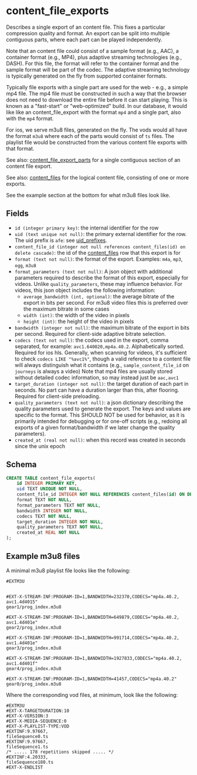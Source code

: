 # content_file_exports

Describes a single export of an content file. This fixes a particular compression
quality and format. An export can be split into multiple contiguous parts, where
each part can be played independently.

Note that an content file could consist of a sample format (e.g., AAC), a
container format (e.g., MP4), plus adaptive streaming technologies (e.g.,
DASH). For this file, the format will refer to the container format and the
sample format will be part of the codec. The adaptive streaming
technology is typically generated on the fly from supported container formats.

Typically file exports with a single part are used for the web - e.g., a simple
mp4 file. The mp4 file must be constructed in such a way that the browser does
not need to download the entire file before it can start playing. This is known
as a "fast-start" or "web-optimized" build. In our database, it would like like
an content_file_export with the format `mp4` and a single part, also with the
`mp4` format.

For ios, we serve m3u8 files, generated on the fly. The vods would all have
the format `m3u8` where each of the parts would consist of `ts` files. The playlist
file would be constructed from the various content file exports with that format.

See also: [content_file_export_parts](content_file_export_parts.md) for a single
contiguous section of an content file export.

See also: [content_files](content_files.md) for the logical content file, consisting
of one or more exports.

See the example section at the bottom for what m3u8 files look like.

## Fields

- `id (integer primary key)`: the internal identifier for the row
- `uid (text unique not null)`: the primary external identifier for the row. The
  uid prefix is `afe`: see [uid_prefixes](../uid_prefixes.md).
- `content_file_id (integer not null references content_files(id) on delete cascade)`:
  the id of the [content_files](content_files.md)
  row that this export is for
- `format (text not null)`: the format of the export. Examples: `m4a`, `mp3`, `ogg`, `m3u8`
- `format_parameters (text not null)`: A json object with additional parameters required to
  describe the format of this export, especially for videos. Unlike `quality_parameters`, these
  may influence behavior. For videos, this json object includes the following information:
  - `average_bandwidth (int, optional)`: the average bitrate of the export in bits per second.
    For m3u8 video files this is preferred over the maximum bitrate in some cases
  - `width (int)`: the width of the video in pixels
  - `height (int)`: the height of the video in pixels
- `bandwidth (integer not null)`: the maximum bitrate of the export in bits per second.
  Required for client-side adaptive bitrate selection.
- `codecs (text not null)`: the codecs used in the export, comma separated, for
  example: `avc1.640020,mp4a.40.2`. Alphabetically sorted. Required for ios hls. Generally,
  when scanning for videos, it's sufficient to check `codecs LIKE "%avc1%"`, though a
  valid reference to a content file will always distinguish what it contains (e.g.,
  `sample_content_file_id` on `journeys` is always a video) Note that mp4 files
  are usually stored without detailed codec information, so may instead just be
  `aac,avc1`
- `target_duration (integer not null)`: the target duration of each part in seconds.
  No part can have a duration larger than this, after flooring. Required for client-side
  preloading.
- `quality_parameters (text not null)`: a json dictionary describing the quality
  parameters used to generate the export. The keys and values are specific to the
  format. This SHOULD NOT be used for behavior, as it is primarily intended for
  debugging or for one-off scripts (e.g., redoing all exports of a given format/bandwidth
  if we later change the quality parameters).
- `created_at (real not null)`: when this record was created in seconds since the unix epoch

## Schema

```sql
CREATE TABLE content_file_exports(
    id INTEGER PRIMARY KEY,
    uid TEXT UNIQUE NOT NULL,
    content_file_id INTEGER NOT NULL REFERENCES content_files(id) ON DELETE CASCADE,
    format TEXT NOT NULL,
    format_parameters TEXT NOT NULL,
    bandwidth INTEGER NOT NULL,
    codecs TEXT NOT NULL,
    target_duration INTEGER NOT NULL,
    quality_parameters TEXT NOT NULL,
    created_at REAL NOT NULL
);
```

## Example m3u8 files

A minimal m3u8 playlist file looks like the following:

```m3u8
#EXTM3U


#EXT-X-STREAM-INF:PROGRAM-ID=1,BANDWIDTH=232370,CODECS="mp4a.40.2, avc1.4d4015"
gear1/prog_index.m3u8

#EXT-X-STREAM-INF:PROGRAM-ID=1,BANDWIDTH=649879,CODECS="mp4a.40.2, avc1.4d401e"
gear2/prog_index.m3u8

#EXT-X-STREAM-INF:PROGRAM-ID=1,BANDWIDTH=991714,CODECS="mp4a.40.2, avc1.4d401e"
gear3/prog_index.m3u8

#EXT-X-STREAM-INF:PROGRAM-ID=1,BANDWIDTH=1927833,CODECS="mp4a.40.2, avc1.4d401f"
gear4/prog_index.m3u8

#EXT-X-STREAM-INF:PROGRAM-ID=1,BANDWIDTH=41457,CODECS="mp4a.40.2"
gear0/prog_index.m3u8
```

Where the corresponding vod files, at minimum, look like the following:

```m3u8
#EXTM3U
#EXT-X-TARGETDURATION:10
#EXT-X-VERSION:3
#EXT-X-MEDIA-SEQUENCE:0
#EXT-X-PLAYLIST-TYPE:VOD
#EXTINF:9.97667,
fileSequence0.ts
#EXTINF:9.97667,
fileSequence1.ts
/* ..... 178 repetitions skipped ..... */
#EXTINF:4.20333,
fileSequence180.ts
#EXT-X-ENDLIST
```
